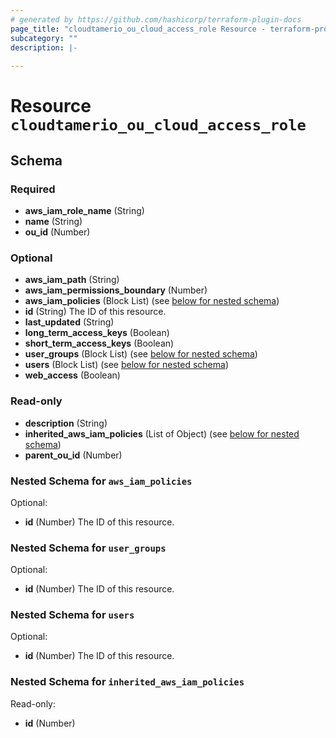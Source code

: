 ```yaml
---
# generated by https://github.com/hashicorp/terraform-plugin-docs
page_title: "cloudtamerio_ou_cloud_access_role Resource - terraform-provider-cloudtamerio"
subcategory: ""
description: |-
  
---
```


# Resource `cloudtamerio_ou_cloud_access_role`





<!-- schema generated by tfplugindocs -->
## Schema

### Required

- **aws_iam_role_name** (String)
- **name** (String)
- **ou_id** (Number)

### Optional

- **aws_iam_path** (String)
- **aws_iam_permissions_boundary** (Number)
- **aws_iam_policies** (Block List) (see [below for nested schema](#nestedblock--aws_iam_policies))
- **id** (String) The ID of this resource.
- **last_updated** (String)
- **long_term_access_keys** (Boolean)
- **short_term_access_keys** (Boolean)
- **user_groups** (Block List) (see [below for nested schema](#nestedblock--user_groups))
- **users** (Block List) (see [below for nested schema](#nestedblock--users))
- **web_access** (Boolean)

### Read-only

- **description** (String)
- **inherited_aws_iam_policies** (List of Object) (see [below for nested schema](#nestedatt--inherited_aws_iam_policies))
- **parent_ou_id** (Number)

<a id="nestedblock--aws_iam_policies"></a>
### Nested Schema for `aws_iam_policies`

Optional:

- **id** (Number) The ID of this resource.


<a id="nestedblock--user_groups"></a>
### Nested Schema for `user_groups`

Optional:

- **id** (Number) The ID of this resource.


<a id="nestedblock--users"></a>
### Nested Schema for `users`

Optional:

- **id** (Number) The ID of this resource.


<a id="nestedatt--inherited_aws_iam_policies"></a>
### Nested Schema for `inherited_aws_iam_policies`

Read-only:

- **id** (Number)


